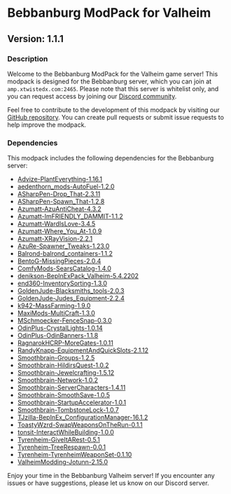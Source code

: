 # Bebbanburg ModPack for Valheim

## Version: 1.1.1

### Description

Welcome to the Bebbanburg ModPack for the Valheim game server! This modpack is designed for the Bebbanburg server, which you can join at `amp.xtwistedx.com:2465`. Please note that this server is whitelist only, and you can request access by joining our [Discord community](https://discord.gg/8UsCzQhCHY).

Feel free to contribute to the development of this modpack by visiting our [GitHub repository](https://github.com/mkaulfers/bebbanburg-valheim). You can create pull requests or submit issue requests to help improve the modpack.

### Dependencies

This modpack includes the following dependencies for the Bebbanburg server:
- [Advize-PlantEverything-1.16.1](#)
- [aedenthorn_mods-AutoFuel-1.2.0](#)
- [ASharpPen-Drop_That-2.3.11](#)
- [ASharpPen-Spawn_That-1.2.8](#)
- [Azumatt-AzuAntiCheat-4.3.2](#)
- [Azumatt-ImFRIENDLY_DAMMIT-1.1.2](#)
- [Azumatt-WardIsLove-3.4.5](#)
- [Azumatt-Where_You_At-1.0.9](#)
- [Azumatt-XRayVision-2.2.1](#)
- [AzuRe-Spawner_Tweaks-1.23.0](#)
- [Balrond-balrond_containers-1.1.2](#)
- [BentoG-MissingPieces-2.0.4](#)
- [ComfyMods-SearsCatalog-1.4.0](#)
- [denikson-BepInExPack_Valheim-5.4.2202](#)
- [end360-InventorySorting-1.3.0](#)
- [GoldenJude-Blacksmiths_tools-2.0.3](#)
- [GoldenJude-Judes_Equipment-2.2.4](#)
- [k942-MassFarming-1.9.0](#)
- [MaxiMods-MultiCraft-1.3.0](#)
- [MSchmoecker-FenceSnap-0.3.0](#)
- [OdinPlus-CrystalLights-1.0.14](#)
- [OdinPlus-OdinBanners-1.1.8](#)
- [RagnarokHCRP-MoreGates-1.0.11](#)
- [RandyKnapp-EquipmentAndQuickSlots-2.1.12](#)
- [Smoothbrain-Groups-1.2.5](#)
- [Smoothbrain-HildirsQuest-1.0.2](#)
- [Smoothbrain-Jewelcrafting-1.5.12](#)
- [Smoothbrain-Network-1.0.2](#)
- [Smoothbrain-ServerCharacters-1.4.11](#)
- [Smoothbrain-SmoothSave-1.0.5](#)
- [Smoothbrain-StartupAccelerator-1.0.1](#)
- [Smoothbrain-TombstoneLock-1.0.7](#)
- [TJzilla-BepInEx_ConfigurationManager-16.1.2](#)
- [ToastyWzrd-SwapWeaponsOnTheRun-0.1.1](#)
- [tonsit-InteractWhileBuilding-1.0.0](#)
- [Tyrenheim-GiveItARest-0.5.1](#)
- [Tyrenheim-TreeRespawn-0.0.1](#)
- [Tyrenheim-TyrenheimWeaponSet-0.1.10](#)
- [ValheimModding-Jotunn-2.15.0](#)

Enjoy your time in the Bebbanburg Valheim server! If you encounter any issues or have suggestions, please let us know on our Discord server.
